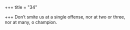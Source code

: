+++
title = "34"

+++
Don’t smite us at a single offense, nor at two or three,  
nor at many, o champion.  